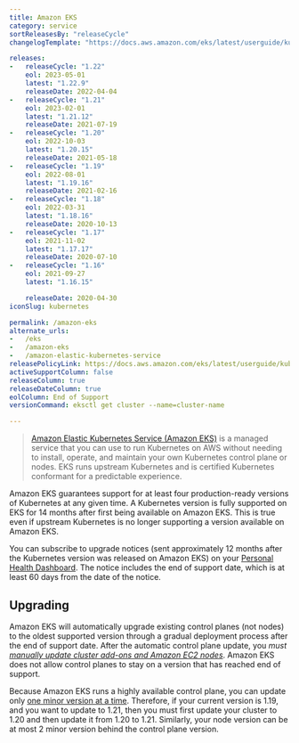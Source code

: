 ```yaml
---
title: Amazon EKS
category: service
sortReleasesBy: "releaseCycle"
changelogTemplate: "https://docs.aws.amazon.com/eks/latest/userguide/kubernetes-versions.html#kubernetes-__RELEASE_CYCLE__"

releases:
-   releaseCycle: "1.22"
    eol: 2023-05-01
    latest: "1.22.9"
    releaseDate: 2022-04-04
-   releaseCycle: "1.21"
    eol: 2023-02-01
    latest: "1.21.12"
    releaseDate: 2021-07-19
-   releaseCycle: "1.20"
    eol: 2022-10-03
    latest: "1.20.15"
    releaseDate: 2021-05-18
-   releaseCycle: "1.19"
    eol: 2022-08-01
    latest: "1.19.16"
    releaseDate: 2021-02-16
-   releaseCycle: "1.18"
    eol: 2022-03-31
    latest: "1.18.16"
    releaseDate: 2020-10-13
-   releaseCycle: "1.17"
    eol: 2021-11-02
    latest: "1.17.17"
    releaseDate: 2020-07-10
-   releaseCycle: "1.16"
    eol: 2021-09-27
    latest: "1.16.15"

    releaseDate: 2020-04-30
iconSlug: kubernetes

permalink: /amazon-eks
alternate_urls:
-   /eks
-   /amazon-eks
-   /amazon-elastic-kubernetes-service
releasePolicyLink: https://docs.aws.amazon.com/eks/latest/userguide/kubernetes-versions.html
activeSupportColumn: false
releaseColumn: true
releaseDateColumn: true
eolColumn: End of Support
versionCommand: eksctl get cluster --name=cluster-name

---
```


> [Amazon Elastic Kubernetes Service (Amazon EKS)](https://aws.amazon.com/eks/) is a managed service that you can use to run Kubernetes on AWS without needing to install, operate, and maintain your own Kubernetes control plane or nodes. EKS runs upstream Kubernetes and is certified Kubernetes conformant for a predictable experience.

Amazon EKS guarantees support for at least four production-ready versions of Kubernetes at any given time. A Kubernetes version is fully supported on EKS for 14 months after first being available on Amazon EKS. This is true even if upstream Kubernetes is no longer supporting a version available on Amazon EKS.

You can subscribe to upgrade notices (sent approximately 12 months after the Kubernetes version was released on Amazon EKS) on your [Personal Health Dashboard](https://aws.amazon.com/premiumsupport/technology/personal-health-dashboard/). The notice includes the end of support date, which is at least 60 days from the date of the notice.

## Upgrading

Amazon EKS will automatically upgrade existing control planes (not nodes) to the oldest supported version through a gradual deployment process after the end of support date. After the automatic control plane update, you _must [manually update cluster add-ons and Amazon EC2 nodes][upgrade]_. Amazon EKS does not allow control planes to stay on a version that has reached end of support.

Because Amazon EKS runs a highly available control plane, you can update only [one minor version at a time][skew]. Therefore, if your current version is 1.19, and you want to update to 1.21, then you must first update your cluster to 1.20 and then update it from 1.20 to 1.21. Similarly, your node version can be at most 2 minor version behind the control plane version.

[upgrade]: https://docs.aws.amazon.com/eks/latest/userguide/update-cluster.html#update-existing-cluster
[skew]: https://kubernetes.io/docs/setup/version-skew-policy/#kube-apiserver
